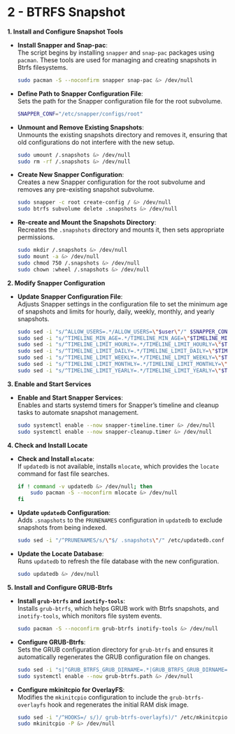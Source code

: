 # 2 - BTRFS Snapshot

**1. Install and Configure Snapshot Tools**

   - **Install Snapper and Snap-pac**:  
     The script begins by installing `snapper` and `snap-pac` packages using `pacman`. These tools are used for managing and creating snapshots in Btrfs filesystems.

     ```bash
     sudo pacman -S --noconfirm snapper snap-pac &> /dev/null
     ```

   - **Define Path to Snapper Configuration File**:  
     Sets the path for the Snapper configuration file for the root subvolume.

     ```bash
     SNAPPER_CONF="/etc/snapper/configs/root"
     ```

   - **Unmount and Remove Existing Snapshots**:  
     Unmounts the existing snapshots directory and removes it, ensuring that old configurations do not interfere with the new setup.

     ```bash
     sudo umount /.snapshots &> /dev/null
     sudo rm -rf /.snapshots &> /dev/null
     ```

   - **Create New Snapper Configuration**:  
     Creates a new Snapper configuration for the root subvolume and removes any pre-existing snapshot subvolume.

     ```bash
     sudo snapper -c root create-config / &> /dev/null
     sudo btrfs subvolume delete .snapshots &> /dev/null
     ```

   - **Re-create and Mount the Snapshots Directory**:  
     Recreates the `.snapshots` directory and mounts it, then sets appropriate permissions.

     ```bash
     sudo mkdir /.snapshots &> /dev/null
     sudo mount -a &> /dev/null
     sudo chmod 750 /.snapshots &> /dev/null
     sudo chown :wheel /.snapshots &> /dev/null
     ```

**2. Modify Snapper Configuration**

   - **Update Snapper Configuration File**:  
     Adjusts Snapper settings in the configuration file to set the minimum age of snapshots and limits for hourly, daily, weekly, monthly, and yearly snapshots.

     ```bash
     sudo sed -i "s/^ALLOW_USERS=.*/ALLOW_USERS=\"$user\"/" $SNAPPER_CONF
     sudo sed -i "s/^TIMELINE_MIN_AGE=.*/TIMELINE_MIN_AGE=\"$TIMELINE_MIN_AGE\"/" $SNAPPER_CONF
     sudo sed -i "s/^TIMELINE_LIMIT_HOURLY=.*/TIMELINE_LIMIT_HOURLY=\"$TIMELINE_LIMIT_HOURLY\"/" $SNAPPER_CONF
     sudo sed -i "s/^TIMELINE_LIMIT_DAILY=.*/TIMELINE_LIMIT_DAILY=\"$TIMELINE_LIMIT_DAILY\"/" $SNAPPER_CONF
     sudo sed -i "s/^TIMELINE_LIMIT_WEEKLY=.*/TIMELINE_LIMIT_WEEKLY=\"$TIMELINE_LIMIT_WEEKLY\"/" $SNAPPER_CONF
     sudo sed -i "s/^TIMELINE_LIMIT_MONTHLY=.*/TIMELINE_LIMIT_MONTHLY=\"$TIMELINE_LIMIT_MONTHLY\"/" $SNAPPER_CONF
     sudo sed -i "s/^TIMELINE_LIMIT_YEARLY=.*/TIMELINE_LIMIT_YEARLY=\"$TIMELINE_LIMIT_YEARLY\"/" $SNAPPER_CONF
     ```

**3. Enable and Start Services**

   - **Enable and Start Snapper Services**:  
     Enables and starts systemd timers for Snapper’s timeline and cleanup tasks to automate snapshot management.

     ```bash
     sudo systemctl enable --now snapper-timeline.timer &> /dev/null
     sudo systemctl enable --now snapper-cleanup.timer &> /dev/null
     ```

**4. Check and Install Locate**

   - **Check and Install `mlocate`**:  
     If `updatedb` is not available, installs `mlocate`, which provides the `locate` command for fast file searches.

     ```bash
     if ! command -v updatedb &> /dev/null; then
         sudo pacman -S --noconfirm mlocate &> /dev/null
     fi
     ```

   - **Update `updatedb` Configuration**:  
     Adds `.snapshots` to the `PRUNENAMES` configuration in `updatedb` to exclude snapshots from being indexed.

     ```bash
     sudo sed -i "/^PRUNENAMES/s/\"$/ .snapshots\"/" /etc/updatedb.conf
     ```

   - **Update the Locate Database**:  
     Runs `updatedb` to refresh the file database with the new configuration.

     ```bash
     sudo updatedb &> /dev/null
     ```

**5. Install and Configure GRUB-Btrfs**

   - **Install `grub-btrfs` and `inotify-tools`**:  
     Installs `grub-btrfs`, which helps GRUB work with Btrfs snapshots, and `inotify-tools`, which monitors file system events.

     ```bash
     sudo pacman -S --noconfirm grub-btrfs inotify-tools &> /dev/null
     ```

   - **Configure GRUB-Btrfs**:  
     Sets the GRUB configuration directory for `grub-btrfs` and ensures it automatically regenerates the GRUB configuration file on changes.

     ```bash
     sudo sed -i "s|^GRUB_BTRFS_GRUB_DIRNAME=.*|GRUB_BTRFS_GRUB_DIRNAME=\"/esp/grub\"|" /etc/default/grub-btrfs/config
     sudo systemctl enable --now grub-btrfs.path &> /dev/null
     ```

   - **Configure mkinitcpio for OverlayFS**:  
     Modifies the `mkinitcpio` configuration to include the `grub-btrfs-overlayfs` hook and regenerates the initial RAM disk image.

     ```bash
     sudo sed -i "/^HOOKS=/ s/)/ grub-btrfs-overlayfs)/" /etc/mkinitcpio.conf
     sudo mkinitcpio -P &> /dev/null
     ```
